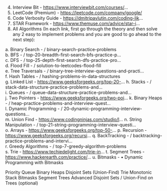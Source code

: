 4. Interview Bit - https://www.interviewbit.com/courses/...
5. LeetCode (Premium) - https://leetcode.com/company/google/
6. Code Verbosity Guide - https://dmitripavlutin.com/coding-lik...
7. STAR Framework - https://www.themuse.com/advice/star-i...
8. All Algorithms (In each link, first go through the theory and then solve any 2 easy to implement problems and you are good to go ahead to the next step):


a. Binary Search -   / binary-search-practice-problems  
b. BFS -   / top-20-breadth-first-search-bfs-practice-p...  
c. DFS -   / top-25-depth-first-search-dfs-practice-pro...  
d. Flood Fill -   / solution-to-leetcodes-flood-fill  
e. Tree Traversals -   / binary-tree-interview-questions-and-practi...  
f. Hash Tables -   / hashing-problems-in-data-structures  
g. Linked List - https://www.geeksforgeeks.org/top-20-...
h. Stacks -   / stack-data-structure-practice-problems-and...  
i. Queues -   / queue-data-structure-practice-problems-and...  
j. Two Pointers - https://www.geeksforgeeks.org/two-poi...
k. Binary Heaps -   / heap-practice-problems-and-interview-quest...  
l. Dynamic Programming -   / 20-dynamic-programming-interview-questions...  
m. Union Find - https://www.codingninjas.com/studio/l...
n. String Manipulation -   / top-21-string-programming-interview-questi...  
o. Arrays - https://www.geeksforgeeks.org/top-50-...
p. Recursion - https://www.geeksforgeeks.org/recursi...
q. BackTracking -   / backtracking-practice-problems-and-intervi...  
r. Greedy Algorithms -   / top-7-greedy-algorithm-problems  
s. Trie - https://www.techiedelight.com/trie-in...
t. Segment Trees - https://www.hackerearth.com/practice/...
u. Bitmasks -    • Dynamic Programming with Bitmasks  



Priority Queue
Binary Heaps
Disjoint Sets (Union-Find)
Trie
Monotonic Stack
Bitmasks
Segment Trees
Advanced Disjoint Sets / Union-Find on Trees (optional)